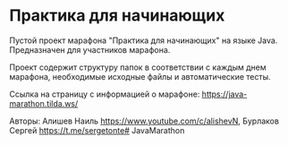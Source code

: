 # Практика для начинающих
Пустой проект марафона "Практика для начинающих" на языке Java. Предназначен для участников марафона.

Проект содержит структуру папок в соответствии с каждым днем марафона, необходимые исходные файлы и автоматические тесты.
 
Ссылка на страницу с информацией о марафоне: https://java-marathon.tilda.ws/

Авторы: Алишев Наиль https://www.youtube.com/c/alishevN, Бурлаков Сергей https://t.me/sergetonte#   J a v a M a r a t h o n  
 